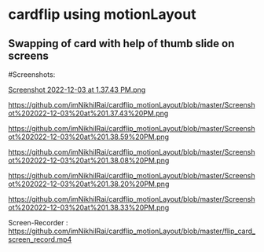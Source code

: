 # cardflip using motionLayout

## Swapping of card with help of thumb slide on screens

#Screenshots:

[Screenshot 2022-12-03 at 1.37.43 PM.png
](https://github.com/imNikhilRai/cardflip_motionLayout/blob/646a40444afb9276fe1d45fc1f9b5dbb354c9a01/Screenshot%202022-12-03%20at%201.37.43%20PM.png)

https://github.com/imNikhilRai/cardflip_motionLayout/blob/master/Screenshot%202022-12-03%20at%201.37.43%20PM.png

https://github.com/imNikhilRai/cardflip_motionLayout/blob/master/Screenshot%202022-12-03%20at%201.38.59%20PM.png

https://github.com/imNikhilRai/cardflip_motionLayout/blob/master/Screenshot%202022-12-03%20at%201.38.08%20PM.png

https://github.com/imNikhilRai/cardflip_motionLayout/blob/master/Screenshot%202022-12-03%20at%201.38.20%20PM.png

https://github.com/imNikhilRai/cardflip_motionLayout/blob/master/Screenshot%202022-12-03%20at%201.38.33%20PM.png


Screen-Recorder :
https://github.com/imNikhilRai/cardflip_motionLayout/blob/master/flip_card_screen_record.mp4
